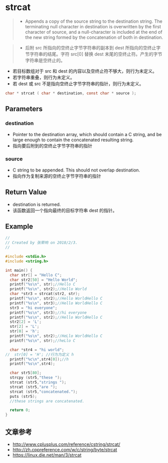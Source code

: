 # strcat

> - Appends a copy of the source string to the destination string. The terminating null character in destination is overwritten by the first character of source, and a null-character is included at the end of the new string formed by the concatenation of both in destination.

> - 后附 src 所指向的空终止字节字符串的副本到 dest 所指向的空终止字节字符串的结尾。字符 src[0] 替换 dest 末尾的空终止符。产生的字节字符串是空终止的。

- 若目标数组对于 src 和 dest 的内容以及空终止符不够大，则行为未定义。
- 若字符串重叠，则行为未定义。
- 若 dest 或 src 不是指向空终止字节字符串的指针，则行为未定义。

```c
char * strcat ( char * destination, const char * source );
```

## Parameters
### destination
- Pointer to the destination array, which should contain a C string, and be large enough to contain the concatenated resulting string.
- 指向要后附到的空终止字节字符串的指针

### source
- C string to be appended. This should not overlap destination.
- 指向作为复制来源的空终止字节字符串的指针

## Return Value
- destination is returned.
- 该函数返回一个指向最终的目标字符串 dest 的指针。

## Example
```c
//
// Created by 张荣响 on 2018/2/3.
//

#include <stdio.h>
#include <string.h>

int main() {
  char str[] = "Hello C";
  char str2[50] = "Hello World";
  printf("%s\n", str);//Hello C
  printf("%s\n", str2);//Hello World
  char *str3 = strcat(str2, str);
  printf("%s\n", str2);//Hello WorldHello C
  printf("%s\n", str3);//Hello WorldHello C
  str3 = "hi everyone";
  printf("%s\n", str3);//hi everyone
  printf("%s\n", str2);//Hello WorldHello C
  str2[2] = 'L';
  str[2] = 'L';
  str[0] = 'h';
  printf("%s\n", str2);//HeLlo WorldHello C
  printf("%s\n", str);//heLlo C

  char *str4 = "hi world";
//  str[0] = 'H'; //行为为定义 h
  printf("%c\n",str4[0]);//h
  printf("%s\n",str4);

  char str5[80];
  strcpy (str5,"these ");
  strcat (str5,"strings ");
  strcat (str5,"are ");
  strcat (str5,"concatenated.");
  puts (str5);
  //these strings are concatenated.

  return 0;
}
```
## 文章参考
- <http://www.cplusplus.com/reference/cstring/strcat/>
- <http://zh.cppreference.com/w/c/string/byte/strcat>
- <https://linux.die.net/man/3/strcat>
